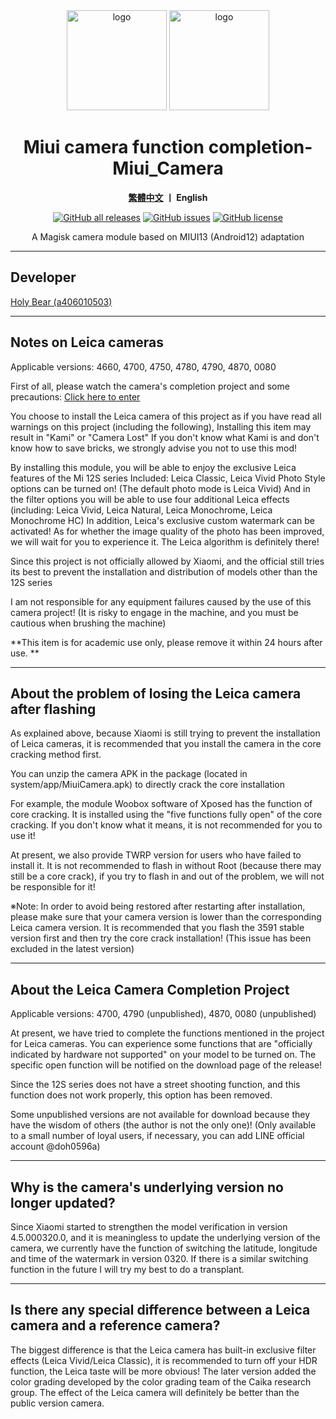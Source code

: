 <div align="center">
   <img width="160" src="https://i.imgur.com/wz2b85J.png" alt="logo">
   <img width="160" src="https://i.imgur.com/jm0M0rG.png" alt="logo">
   <h1>Miui camera function completion-Miui_Camera</h1>
   <p>
       <b><a href="https://github.com/a406010503/Miui_Camera/blob/main/Leica.md">繁體中文</a>  丨 English</b>
   </p>
   <a href="https://github.com/a406010503/Miui_Camera/releases"><img alt="GitHub all releases" src="https://img.shields.io/github/downloads/a406010503/Miui_Camera/total?label=Downloads"></a>
   <a href="https://github.com/a406010503/Miui_Camera/issues"><img alt="GitHub issues" src="https://img.shields.io/github/issues/a406010503/Miui_Camera"></a>
   <a href="https://github.com/a406010503/Miui_Camera/blob/main/LICENSE"><img alt="GitHub license" src="https://img.shields.io/github/license/a406010503/Miui_Camera"></a>
   <p>A Magisk camera module based on MIUI13 (Android12) adaptation</p>
</div>

---

## Developer
[Holy Bear (a406010503)](https://github.com/a406010503)

---

## Notes on Leica cameras
Applicable versions: 4660, 4700, 4750, 4780, 4790, 4870, 0080

First of all, please watch the camera's completion project and some precautions: [Click here to enter](https://github.com/a406010503/Miui_Camera/blob/main/README_en.md)<p>
You choose to install the Leica camera of this project as if you have read all warnings on this project (including the following),
Installing this item may result in "Kami" or "Camera Lost"
If you don't know what Kami is and don't know how to save bricks, we strongly advise you not to use this mod!

By installing this module, you will be able to enjoy the exclusive Leica features of the Mi 12S series
Included: Leica Classic, Leica Vivid Photo Style options can be turned on! (The default photo mode is Leica Vivid)
And in the filter options you will be able to use four additional Leica effects (including: Leica Vivid, Leica Natural, Leica Monochrome, Leica Monochrome HC)
In addition, Leica's exclusive custom watermark can be activated!
As for whether the image quality of the photo has been improved, we will wait for you to experience it. The Leica algorithm is definitely there! <p>

Since this project is not officially allowed by Xiaomi, and the official still tries its best to prevent the installation and distribution of models other than the 12S series<p>
I am not responsible for any equipment failures caused by the use of this camera project! (It is risky to engage in the machine, and you must be cautious when brushing the machine)<p>
**This item is for academic use only, please remove it within 24 hours after use. **</p>

---

## About the problem of losing the Leica camera after flashing
As explained above, because Xiaomi is still trying to prevent the installation of Leica cameras, it is recommended that you install the camera in the core cracking method first. <p>
You can unzip the camera APK in the package (located in system/app/MiuiCamera.apk) to directly crack the core installation<p>
For example, the module Woobox software of Xposed has the function of core cracking. It is installed using the "five functions fully open" of the core cracking. If you don't know what it means, it is not recommended for you to use it! <p>
At present, we also provide TWRP version for users who have failed to install it. It is not recommended to flash in without Root (because there may still be a core crack), if you try to flash in and out of the problem, we will not be responsible for it! <p>
※Note: In order to avoid being restored after restarting after installation, please make sure that your camera version is lower than the corresponding Leica camera version. It is recommended that you flash the 3591 stable version first and then try the core crack installation! (This issue has been excluded in the latest version)</p>

---

## About the Leica Camera Completion Project
Applicable versions: 4700, 4790 (unpublished), 4870, 0080 (unpublished)

At present, we have tried to complete the functions mentioned in the project for Leica cameras.
You can experience some functions that are "officially indicated by hardware not supported" on your model to be turned on.
The specific open function will be notified on the download page of the release!

Since the 12S series does not have a street shooting function, and this function does not work properly, this option has been removed. <p>
Some unpublished versions are not available for download because they have the wisdom of others (the author is not the only one)! (Only available to a small number of loyal users, if necessary, you can add LINE official account @doh0596a)</p>

---

## Why is the camera's underlying version no longer updated?
Since Xiaomi started to strengthen the model verification in version 4.5.000320.0, and it is meaningless to update the underlying version of the camera, we currently have the function of switching the latitude, longitude and time of the watermark in version 0320. If there is a similar switching function in the future I will try my best to do a transplant.

---

## Is there any special difference between a Leica camera and a reference camera?

The biggest difference is that the Leica camera has built-in exclusive filter effects (Leica Vivid/Leica Classic), it is recommended to turn off your HDR function, the Leica taste will be more obvious!
The later version added the color grading developed by the color grading team of the Caika research group. The effect of the Leica camera will definitely be better than the public version camera.
